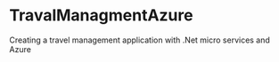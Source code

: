 # TravalManagmentAzure
Creating a travel management application with .Net micro services and Azure 

